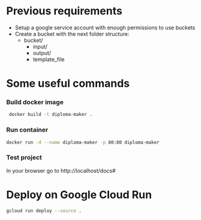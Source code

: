 # Previous requirements
- Setup a google service account with enough permissions to use buckets
- Create a bucket with the next folder structure:
    - bucket/
        - input/
        - output/
        - template_file

# Some useful commands
### Build docker image
```bash
 docker build -t diploma-maker .  
```

### Run container
```bash
docker run -d --name diploma-maker -p 80:80 diploma-maker 
```

### Test project
In your browser go to http://localhost/docs#


# Deploy on Google Cloud Run
```bash 
gcloud run deploy --source .
```